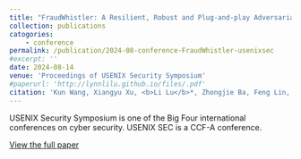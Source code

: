 ```yaml
---
title: "FraudWhistler: A Resilient, Robust and Plug-and-play Adversarial Example Detection Method for Speaker Recognition"
collection: publications
catogories: 
    - conference
permalink: /publication/2024-08-conference-FraudWhistler-usenixsec
#excerpt: ''
date: 2024-08-14
venue: 'Proceedings of USENIX Security Symposium'
#paperurl: 'http://lynnlilu.github.io/files/.pdf'
citation: 'Kun Wang, Xiangyu Xu, <b>Li Lu</b>*, Zhongjie Ba, Feng Lin, Kui Ren. &quot;FraudWhistler: A Resilient, Robust and Plug-and-play Adversarial Example Detection Method for Speaker Recognition.&quot; <i>Proceedings of USENIX Security Symposium</i>. Philadelphia, PA, USA. 2024. doi: to appear.'
---
```


USENIX Security Symposium is one of the Big Four international conferences on cyber security. USENIX SEC is a CCF-A conference.


[View the full paper](https://www.lynnlilu.io/files/24-FraudWhistler-security.pdf)

